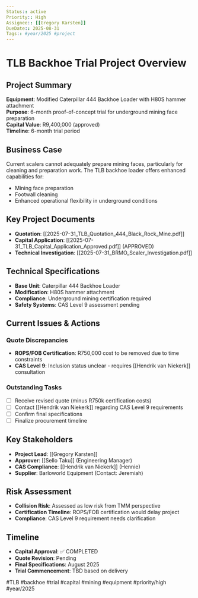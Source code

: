 ```yaml
---
Status:: active
Priority:: High
Assignee:: [[Gregory Karsten]]
DueDate:: 2025-08-31
Tags:: #year/2025 #project
---
```


# TLB Backhoe Trial Project Overview

## Project Summary
**Equipment**: Modified Caterpillar 444 Backhoe Loader with H80S hammer attachment  
**Purpose**: 6-month proof-of-concept trial for underground mining face preparation  
**Capital Value**: R9,400,000 (approved)  
**Timeline**: 6-month trial period  

## Business Case
Current scalers cannot adequately prepare mining faces, particularly for cleaning and preparation work. The TLB backhoe loader offers enhanced capabilities for:
- Mining face preparation
- Footwall cleaning
- Enhanced operational flexibility in underground conditions

## Key Project Documents
- **Quotation**: [[2025-07-31_TLB_Quotation_444_Black_Rock_Mine.pdf]]
- **Capital Application**: [[2025-07-31_TLB_Capital_Application_Approved.pdf]] (APPROVED)
- **Technical Investigation**: [[2025-07-31_BRMO_Scaler_Investigation.pdf]]

## Technical Specifications
- **Base Unit**: Caterpillar 444 Backhoe Loader
- **Modification**: H80S hammer attachment
- **Compliance**: Underground mining certification required
- **Safety Systems**: CAS Level 9 assessment pending

## Current Issues & Actions
### Quote Discrepancies
- **ROPS/FOB Certification**: R750,000 cost to be removed due to time constraints
- **CAS Level 9**: Inclusion status unclear - requires [[Hendrik van Niekerk]] consultation

### Outstanding Tasks
- [ ] Receive revised quote (minus R750k certification costs)
- [ ] Contact [[Hendrik van Niekerk]] regarding CAS Level 9 requirements
- [ ] Confirm final specifications
- [ ] Finalize procurement timeline

## Key Stakeholders
- **Project Lead**: [[Gregory Karsten]]
- **Approver**: [[Sello Taku]] (Engineering Manager)
- **CAS Compliance**: [[Hendrik van Niekerk]] (Hennie)
- **Supplier**: Barloworld Equipment (Contact: Jeremiah)

## Risk Assessment
- **Collision Risk**: Assessed as low risk from TMM perspective
- **Certification Timeline**: ROPS/FOB certification would delay project
- **Compliance**: CAS Level 9 requirement needs clarification

## Timeline
- **Capital Approval**: ✅ COMPLETED
- **Quote Revision**: Pending
- **Final Specifications**: August 2025
- **Trial Commencement**: TBD based on delivery

#TLB #backhoe #trial #capital #mining #equipment #priority/high #year/2025